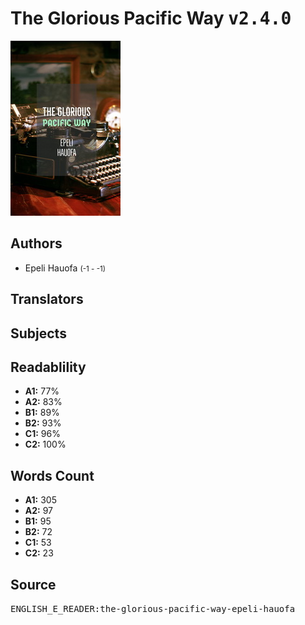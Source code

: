 # The Glorious Pacific Way <kbd>v2.4.0</kbd>

![](./cover.medium.jpg "")

## Authors


 - Epeli Hauofa <small>(-1 - -1)</small>

## Translators



## Subjects



## Readablility


 - **A1:** 77%
 - **A2:** 83%
 - **B1:** 89%
 - **B2:** 93%
 - **C1:** 96%
 - **C2:** 100%

## Words Count


 - **A1:** 305
 - **A2:** 97
 - **B1:** 95
 - **B2:** 72
 - **C1:** 53
 - **C2:** 23

## Source


<kbd>ENGLISH_E_READER:the-glorious-pacific-way-epeli-hauofa</kbd>
